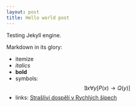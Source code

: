 ```yaml
---
layout: post
title: Hello world post
---
```


Testing Jekyll engine.

Markdown in its glory:

- itemize
- *italics*
- **bold**
- symbols: $$\exists x\forall y[P(x) \rightarrow Q(y)]$$
- links: [Strašliví dospělí v Rychlých šípech](https://www.sarden.cz/2013-02-15-0005/literatura-straslivi-dospeli-v-rychlych-sipech)
